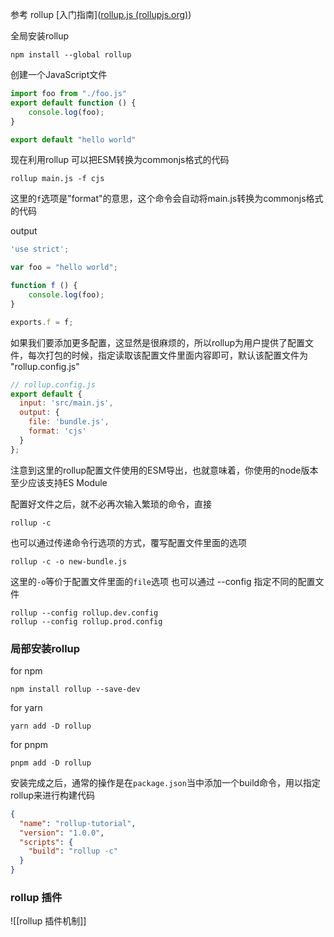 参考 rollup [入门指南]([rollup.js (rollupjs.org)](https://rollupjs.org/guide/en/#tutorial))

全局安装rollup
```shell
npm install --global rollup
```

创建一个JavaScript文件
```js
import foo from "./foo.js"
export default function () {
	console.log(foo);
}
```

```js
export default "hello world"
```

现在利用rollup 可以把ESM转换为commonjs格式的代码
```shell
rollup main.js -f cjs
```
这里的`f`选项是"format"的意思，这个命令会自动将main.js转换为commonjs格式的代码

output
```js
'use strict';

var foo = "hello world";

function f () {
	console.log(foo);
}

exports.f = f;
```

如果我们要添加更多配置，这显然是很麻烦的，所以rollup为用户提供了配置文件，每次打包的时候，指定读取该配置文件里面内容即可，默认该配置文件为 "rollup.config.js"
```js
// rollup.config.js
export default {
  input: 'src/main.js',
  output: {
    file: 'bundle.js',
    format: 'cjs'
  }
};
```
注意到这里的rollup配置文件使用的ESM导出，也就意味着，你使用的node版本至少应该支持ES Module

配置好文件之后，就不必再次输入繁琐的命令，直接
```shell
rollup -c
```
也可以通过传递命令行选项的方式，覆写配置文件里面的选项
```shell
rollup -c -o new-bundle.js
```
 这里的`-o`等价于配置文件里面的`file`选项
 也可以通过 --config 指定不同的配置文件
```shell
rollup --config rollup.dev.config
rollup --config rollup.prod.config
```
### 局部安装rollup
for npm 
```shell
npm install rollup --save-dev
```
for yarn
```shell
yarn add -D rollup
```
for pnpm 
```shell
pnpm add -D rollup
```
安装完成之后，通常的操作是在`package.json`当中添加一个build命令，用以指定rollup来进行构建代码
```json
{
  "name": "rollup-tutorial",
  "version": "1.0.0",
  "scripts": {
    "build": "rollup -c"
  }
}
```

### rollup 插件
![[rollup 插件机制]]
